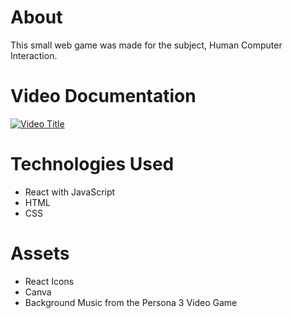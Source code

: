 # About 
This small web game was made for the subject, Human Computer Interaction. 

# Video Documentation 
[![Video Title](https://img.youtube.com/vi/WQA3h3_T_5Q/0.jpg)](https://www.youtube.com/watch?v=WQA3h3_T_5Q)

# Technologies Used 
- React with JavaScript
- HTML
- CSS 

# Assets 
- React Icons
- Canva 
- Background Music from the Persona 3 Video Game 
